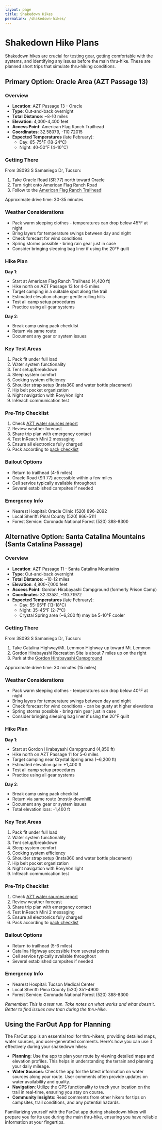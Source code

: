 ```yaml
---
layout: page
title: Shakedown Hikes
permalink: /shakedown-hikes/
---
```


# Shakedown Hike Plans

Shakedown hikes are crucial for testing gear, getting comfortable with the systems, and identifying any issues before the main thru-hike. These are planned short trips that simulate thru-hiking conditions.

## Primary Option: Oracle Area (AZT Passage 13)

### Overview
- **Location**: AZT Passage 13 - Oracle
- **Type**: Out-and-back overnight
- **Total Distance**: ~8-10 miles
- **Elevation**: 4,000-4,400 feet
- **Access Point**: American Flag Ranch Trailhead
- **Coordinates**: 32.58079, -110.72015
- **Expected Temperatures** (late February):
  - Day: 65-75°F (18-24°C)
  - Night: 40-50°F (4-10°C)

### Getting There
From 38093 S Samaniego Dr, Tucson:
1. Take Oracle Road (SR 77) north toward Oracle
2. Turn right onto American Flag Ranch Road
3. Follow to the [American Flag Ranch Trailhead](https://goo.gl/maps/YQZtmZQZQ9Q2)

Approximate drive time: 30-35 minutes

### Weather Considerations
- Pack warm sleeping clothes - temperatures can drop below 45°F at night
- Bring layers for temperature swings between day and night
- Check forecast for wind conditions
- Spring storms possible - bring rain gear just in case
- Consider bringing sleeping bag liner if using the 20°F quilt

### Hike Plan
**Day 1**:
- Start at American Flag Ranch Trailhead (4,420 ft)
- Hike north on AZT Passage 13 for 4-5 miles
- Target camping in a suitable spot along the trail
- Estimated elevation change: gentle rolling hills
- Test all camp setup procedures
- Practice using all gear systems

**Day 2**:
- Break camp using pack checklist
- Return via same route
- Document any gear or system issues

### Key Test Areas
1. Pack fit under full load
2. Water system functionality
3. Tent setup/breakdown
4. Sleep system comfort
5. Cooking system efficiency
6. Shoulder strap setup (Insta360 and water bottle placement)
7. Hip belt pocket organization
8. Night navigation with RovyVon light
9. InReach communication test

### Pre-Trip Checklist
1. Check [AZT water sources report](https://aztrail.org/explore/water-sources/)
2. Review weather forecast
3. Share trip plan with emergency contact
4. Test InReach Mini 2 messaging
5. Ensure all electronics fully charged
6. Pack according to [pack checklist](/pack-checklist/)

### Bailout Options
- Return to trailhead (4-5 miles)
- Oracle Road (SR 77) accessible within a few miles
- Cell service typically available throughout
- Several established campsites if needed

### Emergency Info
- Nearest Hospital: Oracle Clinic (520) 896-2092
- Local Sheriff: Pinal County (520) 866-5111
- Forest Service: Coronado National Forest (520) 388-8300

## Alternative Option: Santa Catalina Mountains (Santa Catalina Passage)

### Overview
- **Location**: AZT Passage 11 - Santa Catalina Mountains
- **Type**: Out-and-back overnight
- **Total Distance**: ~10-12 miles
- **Elevation**: 4,800-7,000 feet
- **Access Point**: Gordon Hirabayashi Campground (formerly Prison Camp)
- **Coordinates**: 32.33581, -110.71972
- **Expected Temperatures** (late February):
  - Day: 55-65°F (13-18°C)
  - Night: 35-45°F (2-7°C)
  - Crystal Spring area (~6,200 ft) may be 5-10°F cooler

### Getting There
From 38093 S Samaniego Dr, Tucson:
1. Take Catalina Highway/Mt. Lemmon Highway up toward Mt. Lemmon
2. Gordon Hirabayashi Recreation Site is about 7 miles up on the right
3. Park at the [Gordon Hirabayashi Campground](https://goo.gl/maps/YQZtmZQZQ9Q2)

Approximate drive time: 30 minutes (15 miles)

### Weather Considerations
- Pack warm sleeping clothes - temperatures can drop below 40°F at night
- Bring layers for temperature swings between day and night
- Check forecast for wind conditions - can be gusty at higher elevations
- Spring storms possible - bring rain gear just in case
- Consider bringing sleeping bag liner if using the 20°F quilt

### Hike Plan
**Day 1**:
- Start at Gordon Hirabayashi Campground (4,850 ft)
- Hike north on AZT Passage 11 for 5-6 miles
- Target camping near Crystal Spring area (~6,200 ft)
- Estimated elevation gain: +1,400 ft
- Test all camp setup procedures
- Practice using all gear systems

**Day 2**:
- Break camp using pack checklist
- Return via same route (mostly downhill)
- Document any gear or system issues
- Total elevation loss: -1,400 ft

### Key Test Areas
1. Pack fit under full load
2. Water system functionality
3. Tent setup/breakdown
4. Sleep system comfort
5. Cooking system efficiency
6. Shoulder strap setup (Insta360 and water bottle placement)
7. Hip belt pocket organization
8. Night navigation with RovyVon light
9. InReach communication test

### Pre-Trip Checklist
1. Check [AZT water sources report](https://aztrail.org/explore/water-sources/)
2. Review weather forecast
3. Share trip plan with emergency contact
4. Test InReach Mini 2 messaging
5. Ensure all electronics fully charged
6. Pack according to [pack checklist](/pack-checklist/)

### Bailout Options
- Return to trailhead (5-6 miles)
- Catalina Highway accessible from several points
- Cell service typically available throughout
- Several established campsites if needed

### Emergency Info
- Nearest Hospital: Tucson Medical Center
- Local Sheriff: Pima County (520) 351-4900
- Forest Service: Coronado National Forest (520) 388-8300

*Remember: This is a test run. Take notes on what works and what doesn't. Better to find issues now than during the thru-hike.*

## Using the FarOut App for Planning

The FarOut app is an essential tool for thru-hikers, providing detailed maps, water sources, and user-generated comments. Here's how you can use it effectively during your shakedown hikes:

- **Planning**: Use the app to plan your route by viewing detailed maps and elevation profiles. This helps in understanding the terrain and planning your daily mileage.
- **Water Sources**: Check the app for the latest information on water sources along your route. User comments often provide updates on water availability and quality.
- **Navigation**: Utilize the GPS functionality to track your location on the trail in real-time, ensuring you stay on course.
- **Community Insights**: Read comments from other hikers for tips on campsites, trail conditions, and any potential hazards.

Familiarizing yourself with the FarOut app during shakedown hikes will prepare you for its use during the main thru-hike, ensuring you have reliable information at your fingertips. 